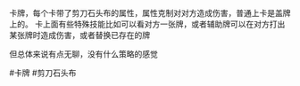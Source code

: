 卡牌，每个卡带了剪刀石头布的属性，属性克制对对方造成伤害，普通上卡是盖牌上的。
卡上面有些特殊技能比如可以看对方一张牌，或者辅助牌可以在对方打出某张牌时造成伤害，或者替换已存在的牌

但总体来说有点无聊，没有什么策略的感觉

#卡牌  #剪刀石头布